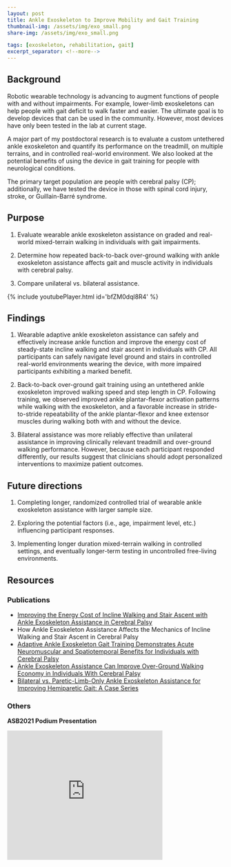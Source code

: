 ```yaml
---
layout: post
title: Ankle Exoskeleton to Improve Mobility and Gait Training
thumbnail-img: /assets/img/exo_small.png
share-img: /assets/img/exo_small.png

tags: [exoskeleton, rehabilitation, gait]
excerpt_separator: <!--more-->
---
```




## Background

Robotic wearable technology is advancing to augment functions of people with and without impairments. For example, lower-limb exoskeletons can help people with gait deficit to walk faster and easier. The ultimate goal is to develop devices that can be used in the community. However, most devices have only been tested in the lab at current stage.

A major part of my postdoctoral research is to evaluate a custom untethered ankle exoskeleton and quantify its performance on the treadmill, on multiple terrains, and in controlled real-world environment. We also looked at the potential benefits of using the device in gait training for people with neurological conditions.

<!--more-->

The primary target population are people with cerebral palsy (CP); additionally, we have tested the device in those with spinal cord injury, stroke, or Guillain-Barré syndrome.

## Purpose
1) Evaluate wearable ankle exoskeleton assistance on graded and real-world mixed-terrain walking in individuals with gait impairments.

2) Determine how repeated back-to-back over-ground walking with ankle exoskeleton assistance affects gait and muscle activity in individuals with cerebral palsy.

3) Compare unilateral vs. bilateral assistance.

{% include youtubePlayer.html id='bfZM0dql8R4' %}


## Findings

1. Wearable adaptive ankle exoskeleton assistance can safely and effectively increase ankle function and improve the energy cost of steady-state incline walking and stair ascent in individuals with CP. All participants can safely navigate level ground and stairs in controlled real-world environments wearing the device, with more impaired participants exhibiting a marked benefit.

2. Back-to-back over-ground gait training using an untethered ankle exoskeleton improved walking speed and step length in CP. Following training, we observed improved ankle plantar-flexor activation patterns while walking with the exoskeleton, and a favorable increase in stride-to-stride repeatability of the ankle plantar-flexor and knee extensor muscles during walking both with and without the device.

3. Bilateral assistance was more reliably effective than unilateral assistance in improving clinically relevant treadmill and over-ground walking performance. However, because each participant responded differently, our results suggest that clinicians should adopt personalized interventions to maximize patient outcomes. 

## Future directions

1.	Completing longer, randomized controlled trial of wearable ankle exoskeleton assistance with larger sample size.

2.	Exploring the potential factors (i.e., age, impairment level, etc.) influencing participant responses.

3.	Implementing longer duration mixed-terrain walking in controlled settings, and eventually longer-term testing in uncontrolled free-living environments. 


## Resources

### Publications
- [Improving the Energy Cost of Incline Walking and Stair Ascent with Ankle Exoskeleton Assistance in Cerebral Palsy](https://drive.google.com/file/d/1uGwKAfJFnProkGlR7543lYSeh9-C9i47/view?usp=sharing)
- How Ankle Exoskeleton Assistance Affects the Mechanics of Incline Walking and Stair Ascent in Cerebral Palsy
- [Adaptive Ankle Exoskeleton Gait Training Demonstrates Acute Neuromuscular and Spatiotemporal Benefits for Individuals with Cerebral Palsy](https://drive.google.com/file/d/1eXigMNTdMOHbyOg6BE7nQpmf-Zk2a7hJ/view?usp=sharing)
- [Ankle Exoskeleton Assistance Can Improve Over-Ground Walking Economy in Individuals With Cerebral Palsy](https://drive.google.com/file/d/1eXigMNTdMOHbyOg6BE7nQpmf-Zk2a7hJ/view?usp=sharing)
- [Bilateral vs. Paretic-Limb-Only Ankle Exoskeleton Assistance for Improving Hemiparetic Gait: A Case Series](https://drive.google.com/file/d/16oBCtTB7lalpI6GlZ-P5ESbcozhxtkNI/view?usp=sharing)


### Others
**ASB2021 Podium Presentation**

<iframe src="https://docs.google.com/presentation/d/e/2PACX-1vStirwXafXTNXDYvTT5RI0Me_fDA_7iHyKXng8MGO7HpPMhC0Z0ntoiKN05D99I_jFFQwt4jpCAmPKB/embed?start=false&loop=false&delayms=3000" frameborder="0" width="360" height="300" allowfullscreen="true" mozallowfullscreen="true" webkitallowfullscreen="true"></iframe>
